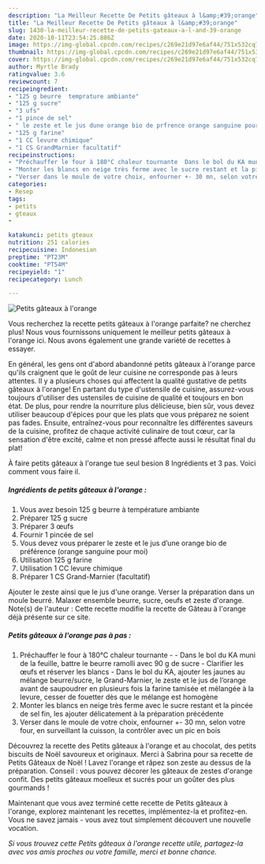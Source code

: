 ```yaml
---
description: "La Meilleur Recette De Petits gâteaux à l&amp;#39;orange"
title: "La Meilleur Recette De Petits gâteaux à l&amp;#39;orange"
slug: 1430-la-meilleur-recette-de-petits-gateaux-a-l-and-39-orange
date: 2020-10-11T23:54:25.886Z
image: https://img-global.cpcdn.com/recipes/c269e21d97e6af44/751x532cq70/petits-gateaux-a-lorange-photo-principale-de-la-recette.jpg
thumbnail: https://img-global.cpcdn.com/recipes/c269e21d97e6af44/751x532cq70/petits-gateaux-a-lorange-photo-principale-de-la-recette.jpg
cover: https://img-global.cpcdn.com/recipes/c269e21d97e6af44/751x532cq70/petits-gateaux-a-lorange-photo-principale-de-la-recette.jpg
author: Myrtle Brady
ratingvalue: 3.6
reviewcount: 7
recipeingredient:
- "125 g beurre  temprature ambiante"
- "125 g sucre"
- "3 ufs"
- "1 pince de sel"
- " le zeste et le jus dune orange bio de prfrence orange sanguine pour moi"
- "125 g farine"
- "1 CC levure chimique"
- "1 CS GrandMarnier facultatif"
recipeinstructions:
- "Préchauffer le four à 180°C chaleur tournante  Dans le bol du KA muni de la feuille, battre le beurre ramolli avec 90 g de sucre Clarifier les œufs et réserver les blancs Dans le bol du KA, ajouter les jaunes au mélange beurre/sucre, le Grand-Marnier, le zeste et le jus de l’orange avant de saupoudrer en plusieurs fois la farine tamisée et mélangée à la levure, cesser de fouetter dès que le mélange est homogène"
- "Monter les blancs en neige très ferme avec le sucre restant et la pincée de sel fin, les ajouter délicatement à la préparation précédente"
- "Verser dans le moule de votre choix, enfourner +- 30 mn, selon votre four, en surveillant la cuisson, la contrôler avec un pic en bois"
categories:
- Resep
tags:
- petits
- gteaux
- 

katakunci: petits gteaux  
nutrition: 251 calories
recipecuisine: Indonesian
preptime: "PT23M"
cooktime: "PT54M"
recipeyield: "1"
recipecategory: Lunch

---
```



![Petits gâteaux à l&#39;orange](https://img-global.cpcdn.com/recipes/c269e21d97e6af44/751x532cq70/petits-gateaux-a-lorange-photo-principale-de-la-recette.jpg)

Vous recherchez la recette petits gâteaux à l&#39;orange parfaite? ne cherchez plus! Nous vous fournissons uniquement le meilleur petits gâteaux à l&#39;orange ici. Nous avons également une grande variété de recettes à essayer.

En général, les gens ont d'abord abandonné petits gâteaux à l&#39;orange parce qu'ils craignent que le goût de leur cuisine ne corresponde pas à leurs attentes. Il y a plusieurs choses qui affectent la qualité gustative de petits gâteaux à l&#39;orange! En partant du type d'ustensile de cuisine, assurez-vous toujours d'utiliser des ustensiles de cuisine de qualité et toujours en bon état. De plus, pour rendre la nourriture plus délicieuse, bien sûr, vous devez utiliser beaucoup d'épices pour que les plats que vous préparez ne soient pas fades. Ensuite, entraînez-vous pour reconnaître les différentes saveurs de la cuisine, profitez de chaque activité culinaire de tout cœur, car la sensation d'être excité, calme et non pressé affecte aussi le résultat final du plat!

<!--inarticleads1-->

À faire petits gâteaux à l&#39;orange tue seul besion 8 Ingrédients et 3 pas. Voici comment vous faire il.

##### Ingrédients de petits gâteaux à l&#39;orange :

1. Vous avez besoin 125 g beurre à température ambiante
1. Préparer 125 g sucre
1. Préparer 3 œufs
1. Fournir 1 pincée de sel
1. Vous devez vous préparer  le zeste et le jus d’une orange bio de préférence (orange sanguine pour moi)
1. Utilisation 125 g farine
1. Utilisation 1 CC levure chimique
1. Préparer 1 CS Grand-Marnier (facultatif)


Ajouter le zeste ainsi que le jus d&#39;une orange. Verser la préparation dans un moule beurré. Malaxer ensemble beurre, sucre, oeufs et zeste d&#39;orange. Note(s) de l&#39;auteur : Cette recette modifie la recette de Gâteau à l&#39;orange déjà présente sur ce site. 

<!--inarticleads2-->

##### Petits gâteaux à l&#39;orange pas à pas :

1. Préchauffer le four à 180°C chaleur tournante -  - Dans le bol du KA muni de la feuille, battre le beurre ramolli avec 90 g de sucre - Clarifier les œufs et réserver les blancs - Dans le bol du KA, ajouter les jaunes au mélange beurre/sucre, le Grand-Marnier, le zeste et le jus de l’orange avant de saupoudrer en plusieurs fois la farine tamisée et mélangée à la levure, cesser de fouetter dès que le mélange est homogène
1. Monter les blancs en neige très ferme avec le sucre restant et la pincée de sel fin, les ajouter délicatement à la préparation précédente
1. Verser dans le moule de votre choix, enfourner +- 30 mn, selon votre four, en surveillant la cuisson, la contrôler avec un pic en bois


Découvrez la recette des Petits gâteaux à l&#39;orange et au chocolat, des petits biscuits de Noël savoureux et originaux. Merci à Sabrina pour sa recette de Petits Gâteaux de Noël ! Lavez l&#39;orange et râpez son zeste au dessus de la préparation. Conseil : vous pouvez décorer les gâteaux de zestes d&#39;orange confit. Des petits gâteaux moelleux et sucrés pour un goûter des plus gourmands ! 

<!--inarticleads1-->

<p>
Maintenant que vous avez terminé cette recette de Petits gâteaux à l&#39;orange, explorez maintenant les recettes, implémentez-la et profitez-en. Vous ne savez jamais - vous avez tout simplement découvert une nouvelle vocation.
</p>

<p>
<i>Si vous trouvez cette Petits gâteaux à l&#39;orange recette utile, partagez-la avec vos amis proches ou votre famille, merci et bonne chance.</i>
</p>
